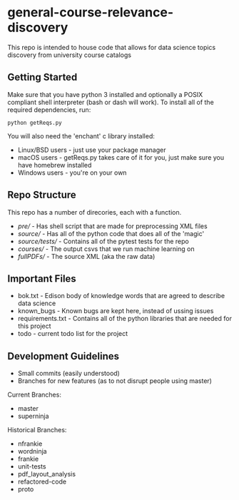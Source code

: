 # general-course-relevance-discovery

This repo is intended to house code that allows for data science topics discovery from university course catalogs

## Getting Started
Make sure that you have python 3 installed and optionally a POSIX compliant shell interpreter (bash or dash will work).
To install all of the required dependencies, run:
```
python getReqs.py
```

You will also need the 'enchant' c library installed:
* Linux/BSD users - just use your package manager
* macOS users - getReqs.py takes care of it for you, just make sure you have homebrew installed
* Windows users - you're on your own

## Repo Structure

This repo has a number of direcories, each with a function.
* *pre/* - Has shell script that are made for preprocessing XML files
* *source/* - Has all of the python code that does all of the 'magic'
* *source/tests/* - Contains all of the pytest tests for the repo
* *courses/* - The output csvs that we run machine learning on
* *fullPDFs/* - The source XML (aka the raw data)

## Important Files

* bok.txt - Edison body of knowledge words that are agreed to describe data science
* known\_bugs - Known bugs are kept here, instead of ussing issues
* requirements.txt - Contains all of the python libraries that are needed for this project
* todo - current todo list for the project

## Development Guidelines

* Small commits (easily understood)
* Branches for new features (as to not disrupt people using master)

Current Branches:
* master
* superninja

Historical Branches:
* nfrankie
* wordninja
* frankie
* unit-tests
* pdf\_layout\_analysis
* refactored-code
* proto
